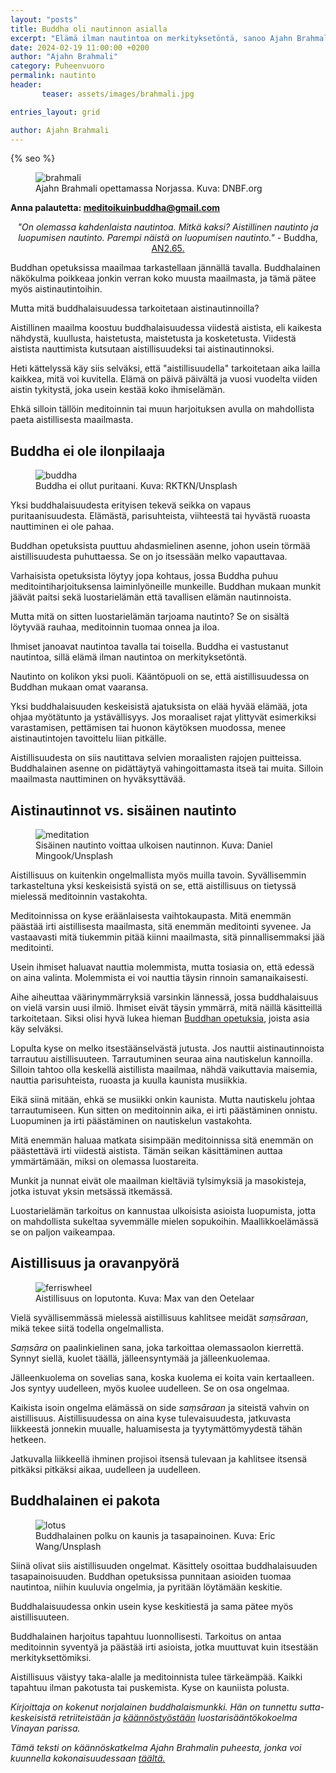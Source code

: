 ```yaml
---
layout: "posts"
title: Buddha oli nautinnon asialla
excerpt: "Elämä ilman nautintoa on merkityksetöntä, sanoo Ajahn Brahmali."
date: 2024-02-19 11:00:00 +0200
author: "Ajahn Brahmali"
category: Puheenvuoro
permalink: nautinto
header: 
       teaser: assets/images/brahmali.jpg

entries_layout: grid

author: Ajahn Brahmali
---
```

  {% seo %}
<figure>
<img src="assets/images/brahmali.jpg" alt="brahmali">
<figcaption> Ajahn Brahmali opettamassa Norjassa. Kuva: DNBF.org</figcaption>
</figure>

<b> Anna palautetta: meditoikuinbuddha@gmail.com</b>

<center><i>"On olemassa kahdenlaista nautintoa. Mitkä kaksi? Aistillinen nautinto ja luopumisen nautinto. Parempi näistä on luopumisen nautinto."</i> 
- Buddha, <a href="https://suttacentral.net/an2.64-76/en/sujato">AN2.65.</a></center>


Buddhan opetuksissa maailmaa tarkastellaan jännällä tavalla. Buddhalainen näkökulma poikkeaa jonkin verran koko muusta maailmasta, ja tämä pätee myös aistinautintoihin. 

Mutta mitä buddhalaisuudessa tarkoitetaan aistinautinnoilla?

Aistillinen maailma koostuu buddhalaisuudessa viidestä aistista, eli kaikesta nähdystä, kuullusta, haistetusta, maistetusta ja kosketetusta. Viidestä aistista nauttimista kutsutaan aistillisuudeksi tai aistinautinnoksi.

Heti kättelyssä käy siis selväksi, että "aistillisuudella" tarkoitetaan aika lailla kaikkea, mitä voi kuvitella. Elämä on päivä päivältä ja vuosi vuodelta viiden aistin tykitystä, joka usein kestää koko ihmiselämän. 

Ehkä silloin tällöin meditoinnin tai muun harjoituksen avulla on mahdollista paeta aistillisesta maailmasta.

<h2>Buddha ei ole ilonpilaaja</h2>

<figure>
<img src="assets/images/buddha-rktkn.jpg" alt="buddha">
<figcaption> Buddha ei ollut puritaani. Kuva: RKTKN/Unsplash</figcaption>
</figure>

Yksi buddhalaisuudesta erityisen tekevä seikka on vapaus puritaanisuudesta. Elämästä, parisuhteista, viihteestä tai hyvästä ruoasta nauttiminen ei ole pahaa. 

Buddhan opetuksista puuttuu ahdasmielinen asenne, johon usein törmää aistillisuudesta puhuttaessa. Se on jo itsessään melko vapauttavaa.

Varhaisista opetuksista löytyy jopa kohtaus, jossa Buddha puhuu meditointiharjoituksensa laiminlyöneille munkeille. Buddhan mukaan munkit jäävät paitsi sekä luostarielämän että tavallisen elämän nautinnoista.  

Mutta mitä on sitten luostarielämän tarjoama nautinto? Se on sisältä löytyvää rauhaa, meditoinnin tuomaa onnea ja iloa. 

Ihmiset janoavat nautintoa tavalla tai toisella. Buddha ei vastustanut nautintoa, sillä elämä ilman nautintoa on merkityksetöntä.

Nautinto on kolikon yksi puoli. Kääntöpuoli on se, että aistillisuudessa on Buddhan mukaan omat vaaransa. 

Yksi buddhalaisuuden keskeisistä ajatuksista on elää hyvää elämää, jota ohjaa myötätunto ja ystävällisyys. Jos moraaliset rajat ylittyvät esimerkiksi varastamisen, pettämisen tai huonon käytöksen muodossa, menee aistinautintojen tavoittelu liian pitkälle. 

Aistillisuudesta on siis nautittava selvien moraalisten rajojen puitteissa. Buddhalainen asenne on pidättäytyä vahingoittamasta itseä tai muita. Silloin maailmasta nauttiminen on hyväksyttävää.

<h2>Aistinautinnot vs. sisäinen nautinto</h2>

<figure>
<img src="assets/images/meditation-daniel-mingook.jpg" alt="meditation">
<figcaption> Sisäinen nautinto voittaa ulkoisen nautinnon. Kuva: Daniel Mingook/Unsplash</figcaption>
</figure>

Aistillisuus on kuitenkin ongelmallista myös muilla tavoin. Syvällisemmin tarkasteltuna yksi keskeisistä syistä on se, että aistillisuus on tietyssä mielessä meditoinnin vastakohta. 

Meditoinnissa on kyse eräänlaisesta vaihtokaupasta. Mitä enemmän päästää irti aistillisesta maailmasta, sitä enemmän meditointi syvenee. Ja vastaavasti mitä tiukemmin pitää kiinni maailmasta, sitä pinnallisemmaksi jää meditointi.

Usein ihmiset haluavat nauttia molemmista, mutta tosiasia on, että edessä on aina valinta. Molemmista ei voi nauttia täysin rinnoin samanaikaisesti.
 
Aihe aiheuttaa väärinymmärryksiä varsinkin lännessä, jossa buddhalaisuus on vielä varsin uusi ilmiö. Ihmiset eivät täysin ymmärrä, mitä näillä käsitteillä tarkoitetaan. Siksi olisi hyvä lukea hieman <a href="https://meditoikuinbuddha.github.fi/kukabuddhaoli">Buddhan opetuksia</a>, joista asia käy selväksi.

Lopulta kyse on melko itsestäänselvästä jutusta. Jos nauttii aistinautinnoista tarrautuu aistillisuuteen. Tarrautuminen seuraa aina nautiskelun kannoilla. Silloin tahtoo olla keskellä aistillista maailmaa, nähdä vaikuttavia maisemia, nauttia parisuhteista, ruoasta ja kuulla kaunista musiikkia.

Eikä siinä mitään, ehkä se musiikki onkin kaunista. Mutta nautiskelu johtaa tarrautumiseen. Kun sitten on meditoinnin aika, ei irti päästäminen onnistu. Luopuminen ja irti päästäminen on nautiskelun vastakohta. 

Mitä enemmän haluaa matkata sisimpään meditoinnissa sitä enemmän on päästettävä irti viidestä aistista. Tämän seikan käsittäminen auttaa ymmärtämään, miksi on olemassa luostareita. 

Munkit ja nunnat eivät ole maailman kieltäviä tylsimyksiä ja masokisteja, jotka istuvat yksin metsässä itkemässä. 

Luostarielämän tarkoitus on kannustaa ulkoisista asioista luopumista, jotta on mahdollista sukeltaa syvemmälle mielen sopukoihin. Maallikkoelämässä se on paljon vaikeampaa.

<h2>Aistillisuus ja oravanpyörä</h2>

<figure>
<img src="assets/images/ferriswheel.jpg" alt="ferriswheel">
<figcaption> Aistillisuus on loputonta. Kuva: Max van den Oetelaar</figcaption>
</figure>

Vielä syvällisemmässä mielessä aistillisuus kahlitsee meidät <i>saṃsāraan</i>, mikä tekee siitä todella ongelmallista.

<i>Saṃsāra</i> on paalinkielinen sana, joka tarkoittaa olemassaolon kierrettä. Synnyt siellä, kuolet täällä, jälleensyntymää ja jälleenkuolemaa. 

Jälleenkuolema on sovelias sana, koska kuolema ei koita vain kertaalleen. Jos syntyy uudelleen, myös kuolee uudelleen. Se on osa ongelmaa.

Kaikista isoin ongelma elämässä on side <i>saṃsāraan</i> ja siteistä vahvin on aistillisuus. Aistillisuudessa on aina kyse tulevaisuudesta, jatkuvasta liikkeestä jonnekin muualle, haluamisesta ja tyytymättömyydestä tähän hetkeen. 

Jatkuvalla liikkeellä ihminen projisoi itsensä tulevaan ja kahlitsee itsensä pitkäksi pitkäksi aikaa, uudelleen ja uudelleen.

<h2>Buddhalainen ei pakota</h2>

<figure>
<img src="assets/images/eric-wang-lotus.jpg" alt="lotus">
<figcaption> Buddhalainen polku on kaunis ja tasapainoinen. Kuva: Eric Wang/Unsplash</figcaption>
</figure>

Siinä olivat siis aistillisuuden ongelmat. Käsittely osoittaa buddhalaisuuden tasapainoisuuden. Buddhan opetuksissa punnitaan asioiden tuomaa nautintoa, niihin kuuluvia ongelmia, ja pyritään löytämään keskitie. 

Buddhalaisuudessa onkin usein kyse keskitiestä ja sama pätee myös aistillisuuteen.

Buddhalainen harjoitus tapahtuu luonnollisesti. Tarkoitus on antaa meditoinnin syventyä ja päästää irti asioista, jotka muuttuvat kuin itsestään merkityksettömiksi. 

Aistillisuus väistyy taka-alalle ja meditoinnista tulee tärkeämpää. Kaikki tapahtuu ilman pakotusta tai puskemista. Kyse on kauniista polusta.

<i>Kirjoittaja on kokenut norjalainen buddhalaismunkki. Hän on tunnettu sutta-keskeisistä retriiteistään ja <a href="https://suttacentral.net/edition/pli-tv-vi/en/brahmali?lang=en">käännöstyöstään</a> luostarisääntökokoelma Vinayan parissa.</i>

<i>Tämä teksti on käännöskatkelma Ajahn Brahmalin puheesta, jonka voi kuunnella kokonaisuudessaan <a href="https://www.youtube.com/watch?v=puetcrGQKvs&t=783s">täältä.</a></i>
